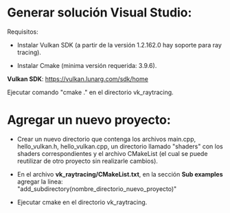 # Generar solución Visual Studio:
Requisitos:

* Instalar Vulkan SDK (a partir de la versión 1.2.162.0 hay soporte para ray tracing).

* Instalar Cmake (minima versión requerida: 3.9.6).

**Vulkan SDK**: https://vulkan.lunarg.com/sdk/home

Ejecutar comando "cmake ." en el directorio vk_raytracing.

# Agregar un nuevo proyecto: 

* Crear un nuevo directorio que contenga los archivos main.cpp, hello_vulkan.h, hello_vulkan.cpp, un directorio llamado "shaders"
con los shaders correspondientes y el archivo CMakeList (el cual se puede reutilizar de otro proyecto sin realizarle cambios). 

* En el archivo **vk_raytracing/CMakeList.txt**, en la sección **Sub examples** agregar la linea:
"add_subdirectory(nombre_directorio_nuevo_proyecto)"

* Ejecutar cmake en el directorio vk_raytracing.
